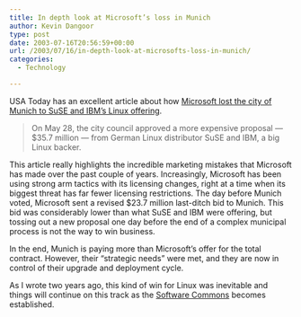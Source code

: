 ```yaml
---
title: In depth look at Microsoft’s loss in Munich
author: Kevin Dangoor
type: post
date: 2003-07-16T20:56:59+00:00
url: /2003/07/16/in-depth-look-at-microsofts-loss-in-munich/
categories:
  - Technology

---
```

USA Today has an excellent article about how [Microsoft lost the city of Munich to SuSE and IBM&#8217;s Linux offering][1].

> On May 28, the city council approved a more expensive proposal &#8212; $35.7 million &#8212; from German Linux distributor SuSE and IBM, a big Linux backer.

This article really highlights the incredible marketing mistakes that Microsoft has made over the past couple of years. Increasingly, Microsoft has been using strong arm tactics with its licensing changes, right at a time when its biggest threat has far fewer licensing restrictions. The day before Munich voted, Microsoft sent a revised $23.7 million last-ditch bid to Munich. This bid was considerably lower than what SuSE and IBM were offering, but tossing out a new proposal one day before the end of a complex municipal process is not the way to win business.

In the end, Munich is paying more than Microsoft&#8217;s offer for the total contract. However, their &#8220;strategic needs&#8221; were met, and they are now in control of their upgrade and deployment cycle.

As I wrote two years ago, this kind of win for Linux was inevitable and things will continue on this track as the [Software Commons][2] becomes established.

 [1]: http://www.usatoday.com/usatonline/20030714/5320229s.htm "Linux took on Microsoft, and won big in Munich Victory could be a huge step in climb by up-and-comer"
 [2]: http://www.blueskyonmars.com/archives/2001_06_02.html#000366